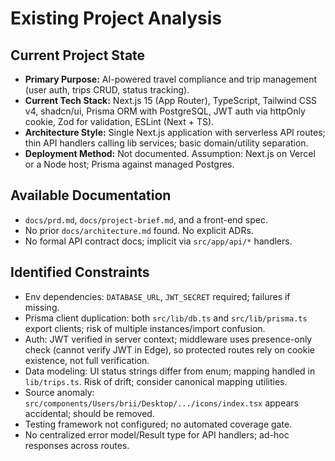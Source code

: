 # Existing Project Analysis

## Current Project State
- **Primary Purpose:** AI-powered travel compliance and trip management (user auth, trips CRUD, status tracking).
- **Current Tech Stack:** Next.js 15 (App Router), TypeScript, Tailwind CSS v4, shadcn/ui, Prisma ORM with PostgreSQL, JWT auth via httpOnly cookie, Zod for validation, ESLint (Next + TS).
- **Architecture Style:** Single Next.js application with serverless API routes; thin API handlers calling lib services; basic domain/utility separation.
- **Deployment Method:** Not documented. Assumption: Next.js on Vercel or a Node host; Prisma against managed Postgres.

## Available Documentation
- `docs/prd.md`, `docs/project-brief.md`, and a front-end spec.
- No prior `docs/architecture.md` found. No explicit ADRs.
- No formal API contract docs; implicit via `src/app/api/*` handlers.

## Identified Constraints
- Env dependencies: `DATABASE_URL`, `JWT_SECRET` required; failures if missing.
- Prisma client duplication: both `src/lib/db.ts` and `src/lib/prisma.ts` export clients; risk of multiple instances/import confusion.
- Auth: JWT verified in server context; middleware uses presence-only check (cannot verify JWT in Edge), so protected routes rely on cookie existence, not full verification.
- Data modeling: UI status strings differ from enum; mapping handled in `lib/trips.ts`. Risk of drift; consider canonical mapping utilities.
- Source anomaly: `src/components/Users/brii/Desktop/.../icons/index.tsx` appears accidental; should be removed.
- Testing framework not configured; no automated coverage gate.
- No centralized error model/Result type for API handlers; ad-hoc responses across routes.
